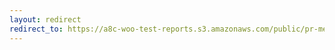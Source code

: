 ```yaml
---
layout: redirect
redirect_to: https://a8c-woo-test-reports.s3.amazonaws.com/public/pr-merge/41532/api/index.html
---
```


